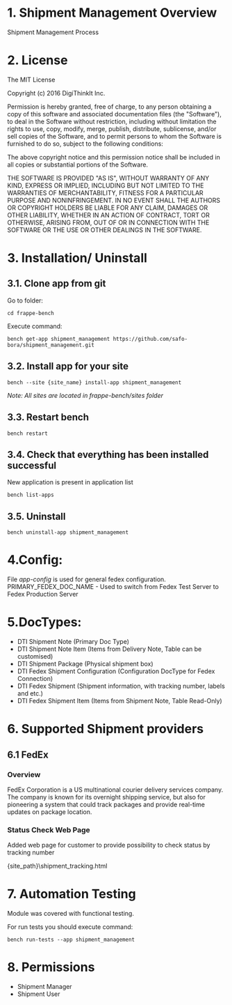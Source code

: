 # 1. Shipment Management Overview

Shipment Management Process

# 2. License

The MIT License

Copyright (c) 2016 DigiThinkIt Inc.

Permission is hereby granted, free of charge, to any person obtaining a copy of 
this software and associated documentation files (the "Software"), to deal in the 
Software without restriction, including without limitation the rights to use, copy, 
modify, merge, publish, distribute, sublicense, and/or sell copies of the Software, and to 
permit persons to whom the Software is furnished to do so, subject to the following conditions:

The above copyright notice and this permission notice shall be included in all copies or substantial portions of the Software.

THE SOFTWARE IS PROVIDED "AS IS", WITHOUT WARRANTY OF ANY KIND, EXPRESS OR IMPLIED, 
INCLUDING BUT NOT LIMITED TO THE WARRANTIES OF MERCHANTABILITY, FITNESS FOR A PARTICULAR PURPOSE AND NONINFRINGEMENT. 
IN NO EVENT SHALL THE AUTHORS OR COPYRIGHT HOLDERS BE LIABLE FOR ANY CLAIM, DAMAGES OR OTHER LIABILITY, 
WHETHER IN AN ACTION OF CONTRACT, TORT OR OTHERWISE, ARISING FROM, OUT OF OR IN CONNECTION WITH 
THE SOFTWARE OR THE USE OR OTHER DEALINGS IN THE SOFTWARE.

# 3. Installation/ Uninstall

## 3.1. Clone app from git

Go to folder:
```
cd frappe-bench
```

Execute command:
```
bench get-app shipment_management https://github.com/safo-bora/shipment_management.git

```

## 3.2. Install app for your site
```
bench --site {site_name} install-app shipment_management
```

_Note: All sites are located in frappe-bench/sites folder_

##  3.3. Restart bench
```
bench restart
```

## 3.4. Check that everything has been installed successful

New application is present in application list

```
bench list-apps
```

## 3.5. Uninstall
```
bench uninstall-app shipment_management
```

# 4.Config:
File _app-config_ is used for general fedex configuration. 
PRIMARY_FEDEX_DOC_NAME - Used to switch from Fedex Test Server to Fedex Production Server

# 5.DocTypes:

- DTI Shipment Note (Primary Doc Type)
- DTI Shipment Note Item (Items from Delivery Note, Table can be customised)
- DTI Shipment Package (Physical shipment box)
- DTI Fedex Shipment Configuration (Configuration DocType for Fedex Connection)
- DTI Fedex Shipment (Shipment information, with tracking number, labels and etc.)
- DTI Fedex Shipment Item (Items from Shipment Note, Table Read-Only)

# 6. Supported Shipment providers

## 6.1 FedEx

### Overview
FedEx Corporation is a US multinational courier delivery services company.
The company is known for its overnight shipping service, but also for pioneering a system 
that could track packages and provide real-time updates on package location.


### Status Check Web Page
Added web page for customer to provide possibility to check status by tracking number

{site_path}\shipment_tracking.html

# 7. Automation Testing
Module was covered with functional testing. 

For run tests you should execute command:

```
bench run-tests --app shipment_management
```

# 8. Permissions
- Shipment Manager
- Shipment User
